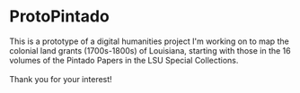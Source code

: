 # ProtoPintado
This is a prototype of a digital humanities project I'm working on to map the colonial land grants (1700s-1800s) of Louisiana, starting with those in the 16 volumes of the Pintado Papers in the LSU Special Collections.<br/><br/>Thank you for your interest!
